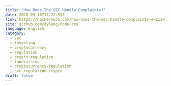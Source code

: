 ```yaml
---
title: "How Does The SEC Handle Complaints?"
date: 2020-09-16T17:22:53Z
link: https://hackernoon.com/how-does-the-sec-handle-complaints-ew1i3wlc?source=rss&utm_medium=RSS&utm_source=news.12bit.vn
site: github.com/dylang/node-rss
language: English
category:
  - sec
  - investing
  - cryptocurrency
  - regulation
  - crypto-regulation
  - fundraising
  - cryptocurrency-regulation
  - sec-regulation-crypto
draft: false
---
```

